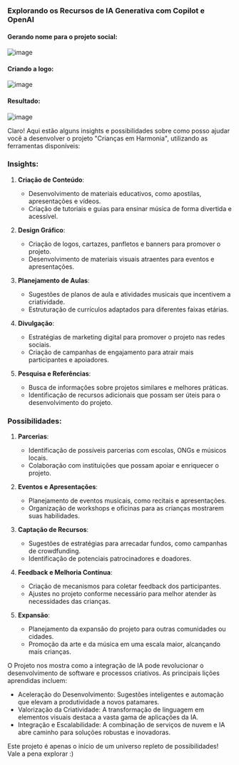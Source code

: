 ### Explorando os Recursos de IA Generativa com Copilot e OpenAI

#### Gerando nome para o projeto social:

![image](https://github.com/user-attachments/assets/4e23a0fd-fb00-465d-a059-256516f96dc6)

#### Criando a logo:

![image](https://github.com/user-attachments/assets/a109ad34-fbda-4755-8bb6-30ab3eab23d7)

#### Resultado:

![image](https://github.com/user-attachments/assets/af017314-bea8-4836-8a86-56a739c08e39)

Claro! Aqui estão alguns insights e possibilidades sobre como posso ajudar você a desenvolver o projeto "Crianças em Harmonia", utilizando as ferramentas disponíveis:

### Insights:
1. **Criação de Conteúdo**:
   - Desenvolvimento de materiais educativos, como apostilas, apresentações e vídeos.
   - Criação de tutoriais e guias para ensinar música de forma divertida e acessível.

2. **Design Gráfico**:
   - Criação de logos, cartazes, panfletos e banners para promover o projeto.
   - Desenvolvimento de materiais visuais atraentes para eventos e apresentações.

3. **Planejamento de Aulas**:
   - Sugestões de planos de aula e atividades musicais que incentivem a criatividade.
   - Estruturação de currículos adaptados para diferentes faixas etárias.

4. **Divulgação**:
   - Estratégias de marketing digital para promover o projeto nas redes sociais.
   - Criação de campanhas de engajamento para atrair mais participantes e apoiadores.

5. **Pesquisa e Referências**:
   - Busca de informações sobre projetos similares e melhores práticas.
   - Identificação de recursos adicionais que possam ser úteis para o desenvolvimento do projeto.

### Possibilidades:
1. **Parcerias**:
   - Identificação de possíveis parcerias com escolas, ONGs e músicos locais.
   - Colaboração com instituições que possam apoiar e enriquecer o projeto.

2. **Eventos e Apresentações**:
   - Planejamento de eventos musicais, como recitais e apresentações.
   - Organização de workshops e oficinas para as crianças mostrarem suas habilidades.

3. **Captação de Recursos**:
   - Sugestões de estratégias para arrecadar fundos, como campanhas de crowdfunding.
   - Identificação de potenciais patrocinadores e doadores.

4. **Feedback e Melhoria Contínua**:
   - Criação de mecanismos para coletar feedback dos participantes.
   - Ajustes no projeto conforme necessário para melhor atender às necessidades das crianças.

5. **Expansão**:
   - Planejamento da expansão do projeto para outras comunidades ou cidades.
   - Promoção da arte e da música em uma escala maior, alcançando mais crianças.

O Projeto nos mostra como a integração de IA pode revolucionar o desenvolvimento de software e processos criativos. As principais lições aprendidas incluem:

- Aceleração do Desenvolvimento: Sugestões inteligentes e automação que elevam a produtividade a novos patamares.
- Valorização da Criatividade: A transformação de linguagem em elementos visuais destaca a vasta gama de aplicações da IA.
- Integração e Escalabilidade: A combinação de serviços de nuvem e IA abre caminho para soluções robustas e inovadoras.

Este projeto é apenas o início de um universo repleto de possibilidades! Vale a pena explorar :)
